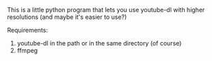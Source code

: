 This is a little python program that lets you use youtube-dl with higher resolutions (and maybe it's easier to use?)

Requirements:
1. youtube-dl in the path or in the same directory (of course)
2. ffmpeg